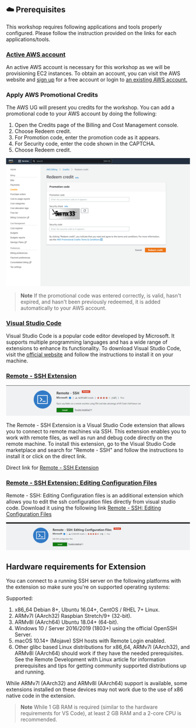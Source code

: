 
## ☁️ Prerequisites 

This workshop requires following applications and tools properly configured. Please follow the instruction provided on the links for each applications/tools.

### [Active AWS account]( https://aws.amazon.com/account/sign-up)

An active AWS account is necessary for this workshop as we will be provisioning EC2 instances. To obtain an account, you can visit the AWS website and [sign up](https://aws.amazon.com/account/sign-up) for a free account or login to [an existing AWS account.](https://console.aws.amazon.com/console/home)

### Apply AWS Promotional Credits

The AWS UG will present you credits for the workshop. You can add a promotional code to your AWS account by doing the following:

1. Open the Credits page of the Billing and Cost Management console.
1. Choose Redeem credit.
1. For Promotion code, enter the promotion code as it appears.
1. For Security code, enter the code shown in the CAPTCHA.
1. Choose Redeem credit.

![Reededm Credits](static/reedem-credits.png)

> **Note**
> If the promotional code was entered correctly, is valid, hasn't expired, and hasn't been previously redeemed, it is added automatically to your AWS account.


### [Visual Studio Code](https://code.visualstudio.com/download) 

Visual Studio Code is a popular code editor developed by Microsoft. It supports multiple programming languages and has a wide range of extensions to enhance its functionality. To download Visual Studio Code, visit the [official website](https://code.visualstudio.com/download) and follow the instructions to install it on your machine.


### [Remote - SSH Extension](https://marketplace.visualstudio.com/items?itemName=ms-vscode-remote.remote-ssh)

![Remote - SSH Extension](static/ssh-extension.png)

The Remote - SSH Extension is a Visual Studio Code extension that allows you to connect to remote machines via SSH. This extension enables you to work with remote files, as well as run and debug code directly on the remote machine. To install this extension, go to the Visual Studio Code marketplace and search for "Remote - SSH" and follow the instructions to install it or click on the direct link.

Direct link for [Remote - SSH Extension](https://marketplace.visualstudio.com/items?itemName=ms-vscode-remote.remote-ssh)

### [Remote - SSH Extension: Editing Configuration Files](https://marketplace.visualstudio.com/items?itemName=ms-vscode-remote.remote-ssh-edit)

Remote - SSH: Editing Configuration files is an additional extension which allows you to edit the ssh configuration files directly from visual studio code. Download it using the following link [Remote - SSH: Editing Configuration Files](https://marketplace.visualstudio.com/items?itemName=ms-vscode-remote.remote-ssh-edit)

![Remote - SSH: Editing Configuration Files](static/editing-configuration-files-extension.png)

## Hardware requirements for Extension

You can connect to a running SSH server on the following platforms with the extension so make sure you're on supported operating systems: 

Supported:

1. x86_64 Debian 8+, Ubuntu 16.04+, CentOS / RHEL 7+ Linux.
1. ARMv7l (AArch32) Raspbian Stretch/9+ (32-bit).
1. ARMv8l (AArch64) Ubuntu 18.04+ (64-bit).
1. Windows 10 / Server 2016/2019 (1803+) using the official OpenSSH Server.
1. macOS 10.14+ (Mojave) SSH hosts with Remote Login enabled.
1. Other glibc based Linux distributions for x86_64, ARMv7l (AArch32), and ARMv8l (AArch64) should work if they have the needed prerequisites. See the Remote Development with Linux article for information prerequisites and tips for getting community supported distributions up and running.

While ARMv7l (AArch32) and ARMv8l (AArch64) support is available, some extensions installed on these devices may not work due to the use of x86 native code in the extension.

> **Note**
> While 1 GB RAM is required (similar to the hardware requirements for VS Code), at least 2 GB RAM and a 2-core CPU is recommended.
